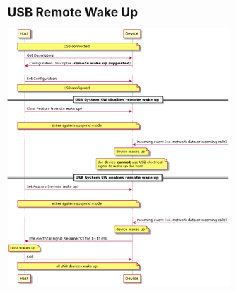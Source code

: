 # USB Remote Wake Up

![USB_RemoteWakeUp_SequenceDiagram.png not found.](./img/USB_RemoteWakeUp_SequenceDiagram.png)



